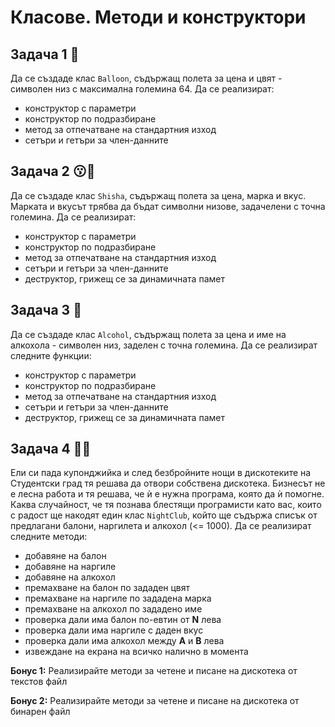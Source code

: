 # Класове. Методи и конструктори

## Задача 1 :balloon:
Да се създаде клас ```Balloon```, съдържащ полета за цена и цвят - символен низ с максимална големина 64. Да се реализират: 	

- конструктор с параметри	
- конструктор по подразбиране
- метод за отпечатване на стандартния изход 	
- сетъри и гетъри за член-данните

## Задача 2 :kissing::dash:
Да се създаде клас ```Shisha```, съдържащ полета за цена, марка и вкус. Марката и вкусът трябва да бъдат символни низове, задачелени с точна големина. Да се реализират: 	

- конструктор с параметри	
- конструктор по подразбиране
- метод за отпечатване на стандартния изход 	
- сетъри и гетъри за член-данните	
- деструктор, грижещ се за динамичната памет

## Задача 3 :tumbler_glass:
Да се създаде клас ```Alcohol```, съдържащ полета за цена и име на алкохола - символен низ, заделен с точна големина. Да се реализират следните функции: 	

- конструктор с параметри	
- конструктор по подразбиране
- метод за отпечатване на стандартния изход 	
- сетъри и гетъри за член-данните	
- деструктор, грижещ се за динамичната памет

## Задача 4 :man_dancing::woman_dancing:
Ели си пада купонджийка и след безбройните нощи в дискотеките на Студентски град тя решава да отвори собствена дискотека. Бизнесът не е лесна работа и тя решава, че ѝ е нужна програма, която да ѝ помогне. Каква случайност, че тя познава блестящи програмисти като вас, които с радост ще накодят един клас ```NightClub```, който ще съдържа списък от предлагани балони, наргилета и алкохол (<= 1000). Да се реализират следните методи: 	

- добавяне на балон
- добавяне на наргиле
- добавяне на алкохол  
- премахване на балон по зададен цвят  
- премахване на наргиле по зададена марка 
- премахване на алкохол по зададено име  
- проверка дали има балон по-евтин от **N** лева
- проверка дали има наргиле с даден вкус
- проверка дали има алкохол между **A** и **B** лева
- извеждане на екрана на всичко налично в момента   

**Бонус 1:** Реализирайте методи за четене и писане на дискотека от текстов файл

**Бонус 2:** Реализирайте методи за четене и писане на дискотека от бинарен файл